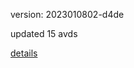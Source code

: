version: 2023010802-d4de

updated 15 avds

[details](https://github.com/0x74f917491bfa7ebfa379/ali_avd_db/blob/master/change_log/2023/01/08/02/d4de.txt)
